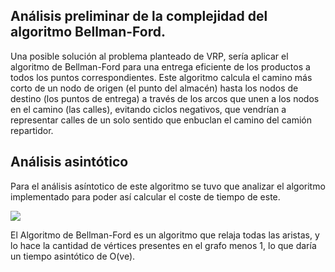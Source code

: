 ## Análisis preliminar de la complejidad del algoritmo Bellman-Ford.

Una posible solución al problema planteado de VRP, sería aplicar el algoritmo de Bellman-Ford para una entrega eficiente de los productos a todos los puntos correspondientes. 
Este algoritmo calcula el camino más corto de un nodo de origen (el punto del almacén) hasta los nodos de destino (los puntos de entrega) a través de los arcos que unen a los nodos en el camino (las calles), evitando ciclos negativos, que vendrían a representar calles de un solo sentido que enbuclan el camino del camión repartidor.

## Análisis asintótico
Para el análisis asíntotico de este algoritmo se tuvo que analizar el algoritmo implementado para poder así calcular el coste de tiempo de este. 

![](https://i.imgur.com/cbXH1L4.png)

El Algoritmo de Bellman-Ford es un algoritmo que relaja todas las aristas, y lo hace la cantidad de vértices presentes en el grafo menos 1, lo que daría un tiempo asintótico de O(ve).

